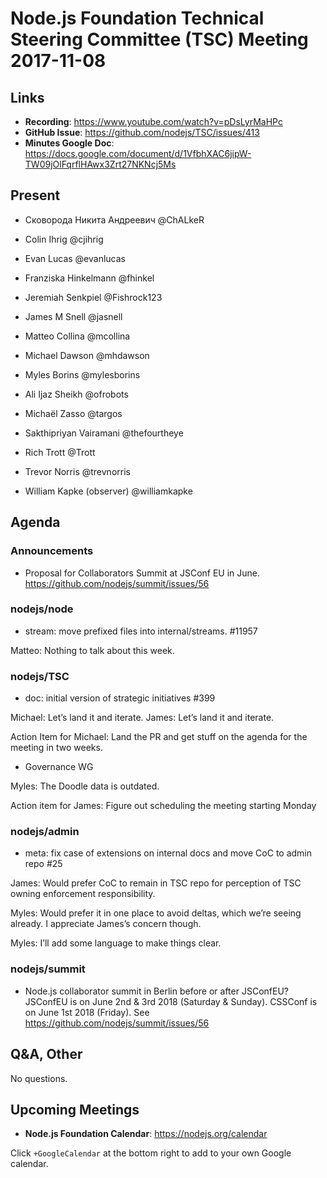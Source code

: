 # Node.js Foundation Technical Steering Committee (TSC) Meeting 2017-11-08

## Links

* **Recording**:  <https://www.youtube.com/watch?v=pDsLyrMaHPc>
* **GitHub Issue**: <https://github.com/nodejs/TSC/issues/413>
* **Minutes Google Doc**: <https://docs.google.com/document/d/1VfbhXAC6jipW-TW09jOlFqrflHAwx3Zrt27NKNcj5Ms>

## Present

* Сковорода Никита Андреевич @ChALkeR

* Colin Ihrig @cjihrig

* Evan Lucas @evanlucas

* Franziska Hinkelmann @fhinkel

* Jeremiah Senkpiel @Fishrock123

* James M Snell @jasnell

* Matteo Collina @mcollina

* Michael Dawson @mhdawson

* Myles Borins @mylesborins

* Ali Ijaz Sheikh @ofrobots

* Michaël Zasso @targos

* Sakthipriyan Vairamani @thefourtheye

* Rich Trott @Trott

* Trevor Norris @trevnorris

* William Kapke (observer)  @williamkapke

## Agenda

### Announcements

* Proposal for Collaborators Summit at JSConf EU in June. <https://github.com/nodejs/summit/issues/56>

### nodejs/node

* stream: move prefixed files into internal/streams. #11957

Matteo: Nothing to talk about this week.

### nodejs/TSC

* doc: initial version of strategic initiatives #399

Michael: Let’s land it and iterate.
James: Let’s land it and iterate.

Action Item for Michael: Land the PR and get stuff on the agenda for the meeting in two weeks.

* Governance WG

Myles: The Doodle data is outdated.

Action item for James: Figure out scheduling the meeting starting Monday

### nodejs/admin

* meta: fix case of extensions on internal docs and move CoC to admin repo #25

James: Would prefer CoC to remain in TSC repo for perception of TSC owning enforcement responsibility.

Myles: Would prefer it in one place to avoid deltas, which we’re seeing already. I appreciate James’s concern though.

Myles: I’ll add some language to make things clear.

### nodejs/summit

* Node.js collaborator summit in Berlin before or after JSConfEU?
  JSConfEU is on June 2nd & 3rd 2018 (Saturday & Sunday). CSSConf is on June 1st 2018 (Friday). See <https://github.com/nodejs/summit/issues/56>

## Q\&A, Other

No questions.

## Upcoming Meetings

* **Node.js Foundation Calendar**: <https://nodejs.org/calendar>

Click `+GoogleCalendar` at the bottom right to add to your own Google calendar.
